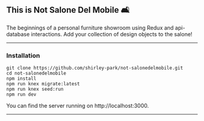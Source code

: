 ## This is Not Salone Del Mobile 🛋️

The beginnings of a personal furniture showroom using Redux and api-database interactions.
Add your collection of design objects to the salone!

---

### Installation ##

    
    git clone https://github.com/shirley-park/not-salonedelmobile.git
    cd not-salonedelmobile
    npm install
    npm run knex migrate:latest
    npm run knex seed:run
    npm run dev
   
   
  You can find the server running on http://localhost:3000.

---

